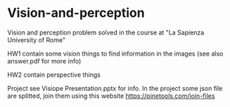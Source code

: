 # Vision-and-perception
Vision and perception problem solved in the course at "La Sapienza University of Rome"

HW1 contain some vision things to find information in the images (see also answer.pdf for more info)

HW2 contain perspective things

Project see Visiope Presentation.pptx for info. In the project some json file are splitted, join them using this website https://pinetools.com/join-files
